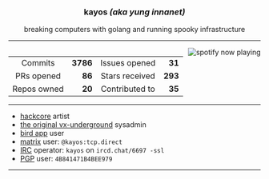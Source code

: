 <div align="center">
 <h3> kayos <i>(aka yung innanet)</i> </h3>
 breaking computers with golang and running spooky infrastructure <p />

---

</div>

<img alt="spotify now playing" align="right" src="https://spotify-recently-played-readme.vercel.app/api?user=t3wbn08kl3uunq96785bd2sl9&unique=1&width=400">

<div align="center">

  |  |  |  |  |
  |:---------:|------:|:---------:|------:|
  | Commits | **3786** | Issues opened | **31** |
  | PRs opened | **86** | Stars received | **293** |
  | Repos owned | **20** | Contributed to | **35** |

</div>

---

  - [hackcore](https://soundcloud.com/queed-inc) artist <br /> 
  - [the original vx-underground](https://vxug.fakedoma.in) sysadmin <br />
  - [bird app](https://twitter.com/yunginnanet) user <br />
  - [matrix](https://www.matrix.org/) user: `@kayos:tcp.direct` <br />
  - [IRC](https://github.com/ergochat/ergo) operator: `kayos` on `ircd.chat/6697 -ssl` <br />
  - [PGP](https://pgp.mit.edu/pks/lookup?op=get&search=0x4B841471B4BEE979) user: `4B841471B4BEE979` <br />

---

